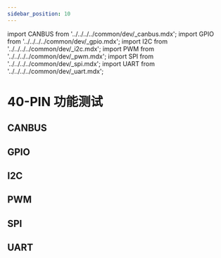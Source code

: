 ```yaml
---
sidebar_position: 10
---
```


import CANBUS from '../../../../common/dev/\_canbus.mdx';
import GPIO from '../../../../common/dev/\_gpio.mdx';
import I2C from '../../../../common/dev/\_i2c.mdx';
import PWM from '../../../../common/dev/\_pwm.mdx';
import SPI from '../../../../common/dev/\_spi.mdx';
import UART from '../../../../common/dev/\_uart.mdx';

# 40-PIN 功能测试

## CANBUS

<CANBUS />

## GPIO

<GPIO product_name="Radxa ROCK 5B+" model="rock-5b-plus" gpio_pin="27" chip="4" line="22" gpio_connection="/img/rock5b/rock-5bp-pwm_connection.webp" />

## I2C

<I2C product_name="Radxa ROCK 5B+" model="rock-5b-plus" i2c_overlay_name="I2C8-M2" sda_pin="PIN_3" scl_pin="PIN_5" i2c_connection="/img/rock5b/rock5bp-i2c-connection.webp" />

## PWM

<PWM product_name="Radxa ROCK 5B+" model="rock-5b-plus" pwm_name="PWM7_IR_M3" chip="7" pwm_pin="27" chip="7" pwm_connection="/img/rock5b/rock-5bp-pwm_connection.webp" />

## SPI

<SPI product_name="Radxa ROCK 5B+" model="rock-5b-plus" spi_overlay_name="spidev on SPI0-M2 over CS0" spidev="/dev/spidev0.0" spi_mosi="19" spi_miso="21" spi_connection="/img/rock5b/rock-5bp-spi-connection.webp" />

## UART

<UART product_name="Radxa ROCK 5B+" model="rock-5b-plus" uart1_name="UART4-M2" uart_dev1="ttyS4" tx1_pin="PIN_23" rx1_pin="PIN_19" uart2_name="UART7-M1" uart_dev2="ttyS7" tx2_pin="PIN_15" rx2_pin="PIN_11" uart_connection="/img/rock5b/rock5b-uart-loop.webp" two_uart_connection="/img/rock5b/rock5bp-two-uart-connection.webp" />
